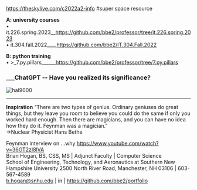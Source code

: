 https://theskylive.com/c2022a2-info #super space resource  


**A: university courses**    
• it.226.spring.2023__https://github.com/bbe2/professor/tree/it.226.spring.2023  
• it.304.fall.2022____https://github.com/bbe2/IT.304.Fall.2022  

**B: python training**    
• >_7.py.pillars______https://github.com/bbe2/professor/tree/7.py.pillars  
 
### ___ChatGPT -- **Have you realized its significance?**  
 
![hal9000](https://user-images.githubusercontent.com/59778456/218209079-232d8f04-bb9a-4843-a6a1-d8cdf25a19fd.png)


---------------------
**Inspiration**
“There are two types of genius. Ordinary geniuses do great things, but they leave you room to believe you could do the same if only you worked hard enough.  Then there are magicians, and you can have no idea how they do it. Feynman was a magician.”  
->Nuclear Physicist Hans Bethe  
 
Feynman interview on …why  https://www.youtube.com/watch?v=36GT2zI8lVA  
Brian Hogan, BS, CSS, MS | Adjunct Faculty | Computer Science   
School of Engineering, Technology, and Aeronautics at Southern New Hampshire University 
2500 North River Road, Manchester, NH 03106 | 603-567-4589   
b.hogan@snhu.edu | in | https://github.com/bbe2/portfolio
